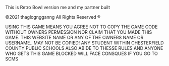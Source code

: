 This is Retro Bowl version me and my partner built


©2021 thaglogngganng All Rights Reserved ® 

USING THIS GAME MEANS YOU AGREE NOT TO COPY THE GAME CODE WITHOUT OWNERS PERMESSION NOR CLAIM THAT YOU MADE THIS GAME. THIS WEBSITE NAME OR ANY OF THE OWNERS NAME OR USERNAME..
MAY NOT BE COPIED!
ANY STUDENT WITHIN CHESTERFIELD COUNTY PUBLIC SCHOOLS ALSO ABIDE TO THESSE RULES AND ANYONE WHO GETS THIS GAME BLOCKED WILL FACE CONSQUES IF YOU GO TO SCMS
